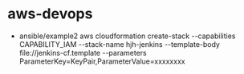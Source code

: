 # aws-devops
* ansible/example2
  aws cloudformation create-stack --capabilities CAPABILITY_IAM --stack-name hjh-jenkins --template-body file://jenkins-cf.template --parameters ParameterKey=KeyPair,ParameterValue=xxxxxxxx
